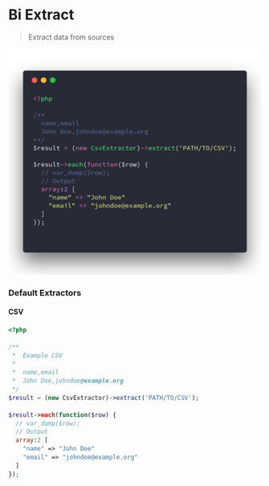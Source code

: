 # Bi Extract                                                                 

> Extract data from sources

![examnple](example.png)

### Default Extractors
  
#### CSV

```php
<?php

/**
 *  Example CSV
 *
 *  name,email
 *  John Doe,johndoe@example.org
 */ 
$result = (new CsvExtractor)->extract('PATH/TO/CSV');

$result->each(function($row) {
  // var_dump($row);
  // Output
  array:2 [
    "name" => "John Doe"    
    "email" => "johndoe@example.org"
  ] 
});
```
